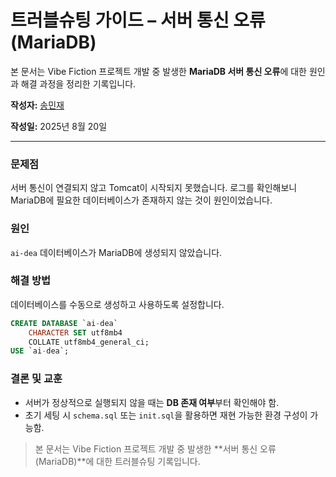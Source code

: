 # 트러블슈팅 가이드 – 서버 통신 오류 (MariaDB)

본 문서는 Vibe Fiction 프로젝트 개발 중 발생한 **MariaDB 서버 통신 오류**에 대한 원인과 해결 과정을 정리한 기록입니다.

**작성자:** [송민재](https://github.com/songkey06)

**작성일:** 2025년 8월 20일

---

### 문제점
서버 통신이 연결되지 않고 Tomcat이 시작되지 못했습니다. 로그를 확인해보니 MariaDB에 필요한 데이터베이스가 존재하지 않는 것이 원인이었습니다.

### 원인
`ai-dea` 데이터베이스가 MariaDB에 생성되지 않았습니다.

### 해결 방법
데이터베이스를 수동으로 생성하고 사용하도록 설정합니다.
```sql
CREATE DATABASE `ai-dea`
    CHARACTER SET utf8mb4
    COLLATE utf8mb4_general_ci;
USE `ai-dea`;
```

### 결론 및 교훈

* 서버가 정상적으로 실행되지 않을 때는 **DB 존재 여부**부터 확인해야 함.
* 초기 세팅 시 `schema.sql` 또는 `init.sql`을 활용하면 재현 가능한 환경 구성이 가능함.

> 본 문서는 Vibe Fiction 프로젝트 개발 중 발생한 \*\*서버 통신 오류 (MariaDB)\*\*에 대한 트러블슈팅 기록입니다.
